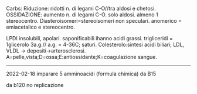 Carbs:
Riduzione: ridotti n. di legami C-O//tra aldosi e chetosi. OSSIDAZIONE: aumento n. di legami C-O. solo aldosi. 
almeno 1 stereocentro. Diasteroisomeri=stereoisomeri non speculari. anomerico = emiacetalico e stereocentro.

LPDI
insolubili, apolari. saponificabili ihanno acidi grassi. trigliceridi = 1glicerolo 3a.g.// a.g. = 4-36C; saturi. Colesterolo:sintesi acidi biliari; LDL, VLDL -> depositi->arterosclerosi. A=pelle,vista;D=ossa;E:antiossidante;K=coagulazione sangue. 

---

2022-02-18
imparare 5 amminoacidi (formula chimica)
 da B15

da b120 no replicazione 